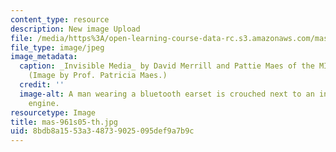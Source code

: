 ```yaml
---
content_type: resource
description: New image Upload
file: /media/https%3A/open-learning-course-data-rc.s3.amazonaws.com/mas-961-ambient-intelligence-spring-2005/8bdb8a1553a348739025095def9a7b9c_mas-961s05-th.jpg
file_type: image/jpeg
image_metadata:
  caption: _Invisible Media_ by David Merrill and Pattie Maes of the MIT Media Lab.
    (Image by Prof. Patricia Maes.)
  credit: ''
  image-alt: A man wearing a bluetooth earset is crouched next to an internal combustion
    engine.
resourcetype: Image
title: mas-961s05-th.jpg
uid: 8bdb8a15-53a3-4873-9025-095def9a7b9c
---
```

